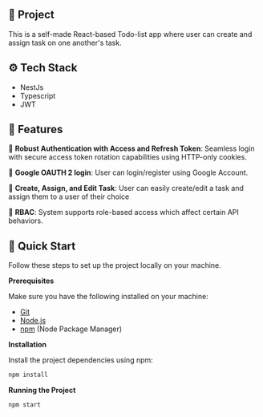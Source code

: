 ## 🚨 Project

This is a self-made React-based Todo-list app where user can create and assign task on one another's task.

## <a name="tech-stack">⚙️ Tech Stack</a>

- NestJs
- Typescript
- JWT

## <a name="features">🔋 Features</a>

🤩 **Robust Authentication with Access and Refresh Token**: Seamless login with secure access token rotation capabilities using HTTP-only cookies.

🤩 **Google OAUTH 2 login**: User can login/register using Google Account.

🤩 **Create, Assign, and Edit Task**: User can easily create/edit a task and assign them to a user of their choice

🤩 **RBAC**: System supports role-based access which affect certain API behaviors.


## <a name="quick-start">🤸 Quick Start</a>

Follow these steps to set up the project locally on your machine.

**Prerequisites**

Make sure you have the following installed on your machine:

- [Git](https://git-scm.com/)
- [Node.js](https://nodejs.org/en)
- [npm](https://www.npmjs.com/) (Node Package Manager)

**Installation**

Install the project dependencies using npm:

```bash
npm install
```

**Running the Project**

```bash
npm start
```
